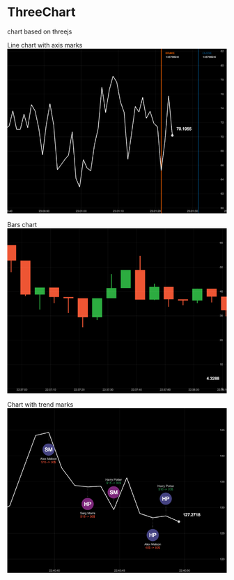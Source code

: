 # ThreeChart
chart based on threejs

Line chart with axis marks  
![line](/demo/line.png)


Bars chart  
![bars](/demo/candles.png)


Chart with trend marks  
![marks](/demo/marks.png)
